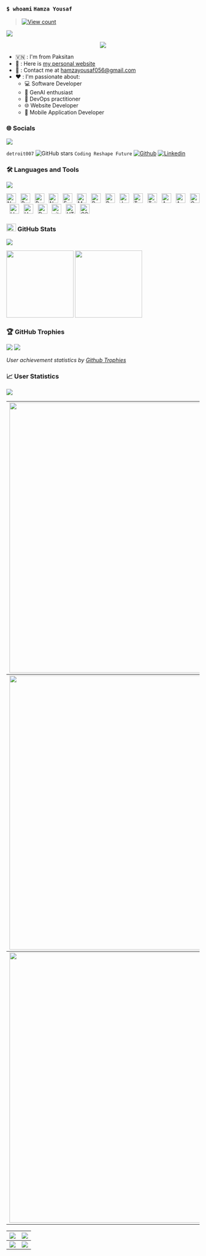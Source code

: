 ### `$ whoami` `Hamza Yousaf`

> [![View count](https://visitcount.itsvg.in/api?id=detroit007&color=6&icon=0&pretty=true)](https://visitcount.itsvg.in/api?id=detroit007)

<img src="https://user-images.githubusercontent.com/73097560/115834477-dbab4500-a447-11eb-908a-139a6edaec5c.gif">

<p align="center" color="#36BCF7FF"><img src="https://readme-typing-svg.herokuapp.com?lines=I'm+a+Full+Stack+Developer;I'm+a+System+Engineer;I'm+a+DevSecOps Engineer"></p>

- 🇻🇳 : I'm from Paksitan
- 👀 : Here is [my personal website](#)
- 📧 : Contact me at [hamzayousaf056@gmail.com](mailto:hamzayousaf056@gmail.com)
- ❤️ : I'm passionate about:
  - 💻 Software Developer
  - 🧠 GenAI enthusiast
  - 🚀 DevOps practitioner
  - 🌐 Website Developer
  - 📱 Mobile Application Developer

### 🌐 Socials
<img src="https://user-images.githubusercontent.com/73097560/115834477-dbab4500-a447-11eb-908a-139a6edaec5c.gif">

`detroit007`
![GitHub stars](https://img.shields.io/github/stars/detroit007?style=social)
`Coding Reshape Future`
[![Github](https://img.shields.io/badge/GitHub-100000?style=for-the-badge&logo=github&logoColor=white)](https://github.com/detroit007/)
[![Linkedin](https://img.shields.io/badge/LinkedIn-0077B5?style=for-the-badge&logo=linkedin&logoColor=white)](https://www.linkedin.com/in/hamza-yousaf-b41b34142)

### 🛠 Languages and Tools
<img src="https://user-images.githubusercontent.com/73097560/115834477-dbab4500-a447-11eb-908a-139a6edaec5c.gif">

<img src="https://img.shields.io/badge/Next.js-282C34?logo=next.js&logoColor=FFFFFF" title="Next.js" height="25"/> &nbsp;
<img src="https://img.shields.io/badge/ReactJS-282C34?logo=react&logoColor=61DAFB" title="ReactJS" height="25"/> &nbsp;
<img src="https://img.shields.io/badge/React%20Native-282C34?logo=react&logoColor=61DAFB" title="React Native" height="25"/> &nbsp;
<img src="https://img.shields.io/badge/Node.js-282C34?logo=node.js&logoColor=00F200" title="Node.js" height="25"/> &nbsp;
<img src="https://img.shields.io/badge/Express-282C34?logo=express&logoColor=FFFFFF" title="Express.js" height="25"/> &nbsp;
<img src="https://img.shields.io/badge/MongoDB-282C34?logo=mongodb&logoColor=47A248" title="MongoDB" height="25"/> &nbsp;
<img src="https://img.shields.io/badge/PostgreSQL-282C34?logo=postgresql&logoColor=336791" title="PostgreSQL" height="25"/> &nbsp;
<img src="https://img.shields.io/badge/Redux-282C34?logo=redux&logoColor=764ABC" title="Redux/Redux Toolkit" height="25"/> &nbsp;
<img src="https://img.shields.io/badge/JavaScript-282C34?logo=javascript&logoColor=F7DF1E" title="JavaScript" height="25"/> &nbsp;
<img src="https://img.shields.io/badge/TypeScript-282C34?logo=typescript&logoColor=3178C6" title="TypeScript" height="25"/> &nbsp;
<img src="https://img.shields.io/badge/Tailwind%20CSS-282C34?logo=tailwind-css&logoColor=38B2AC" title="TailwindCSS" 
height="25"/> &nbsp;
<img src="https://img.shields.io/badge/AWS-282C34?logo=amazon-aws&logoColor=FF9900" title="AWS" height="25"/> &nbsp;
<img src="https://img.shields.io/badge/Azure-282C34?logo=microsoft-azure&logoColor=0078D4" title="Azure" height="25"/> &nbsp;
<img src="https://img.shields.io/badge/OpenAI-282C34?logo=openai&logoColor=00A86B" title="OpenAI" height="25"/> &nbsp;
<img src="https://img.shields.io/badge/Llama3-282C34?logo=llama.ai&logoColor=00A86B" title="Llama3" height="25"/> &nbsp;
<img src="https://img.shields.io/badge/Hugging%20Face-282C34?logo=hugging-face&logoColor=00A86B" title="Hugging Face" height="25"/> &nbsp;
<img src="https://img.shields.io/badge/Docker-282C34?logo=docker&logoColor=2496ED" title="Docker" height="25"/> &nbsp;
<img src="https://img.shields.io/badge/git-282C34?logo=git&logoColor=F05032" title="git" height="25"/> &nbsp;
<img src="https://img.shields.io/badge/HTML5-282C34?logo=html5&logoColor=E34F26" title="HTML5" height="25"/> &nbsp;
<img src="https://img.shields.io/badge/CSS3-282C34?logo=css3&logoColor=1572B6" title="CSS3" height="25"/> &nbsp;

### <img src="https://media.giphy.com/media/cj87CxfRtrUifF3Ryk/giphy.gif" width="25px" height="20px"> GitHub Stats
<img src="https://user-images.githubusercontent.com/73097560/115834477-dbab4500-a447-11eb-908a-139a6edaec5c.gif">

[<img src="https://github-readme-stats.vercel.app/api?username=detroit007&show_icons=true&count_private=true&bg_color=30,e96443,904e95&title_color=fff&text_color=fff&include_all_commits=true" height="175">](https://github-readme-stats.vercel.app/api?username=detroit007)
[<img src="https://github-readme-stats.vercel.app/api/top-langs/?username=detroit007&layout=compact&bg_color=30,e96443,904e95&title_color=fff&text_color=fff" height="175">](https://github-readme-stats.vercel.app/api/top-langs/?username=detroit007)

### 🏆 GitHub Trophies
<img src="https://user-images.githubusercontent.com/73097560/115834477-dbab4500-a447-11eb-908a-139a6edaec5c.gif">

<a href="https://github-trophies.vercel.app/?username=detroit007" target="_blank">
  <img src="https://github-trophies.vercel.app/?username=detroit007&theme=radical&margin-w=4&margin-h=4">
</a>

*User achievement statistics by [Github Trophies](https://github.com/detroit007/github-trophies)*

### 📈 User Statistics
<img src="https://user-images.githubusercontent.com/73097560/115834477-dbab4500-a447-11eb-908a-139a6edaec5c.gif">

<table>
  <tbody>
    <tr>
      <td>
        <a href="https://github-readme-streak-stats.herokuapp.com/?user=detroit007">
          <img width="705" src="https://github-readme-streak-stats.herokuapp.com/?user=detroit007&bg_color=30,e96443,904e95&title_color=fff&text_color=fff&theme=radical&hide_border=true">
        </a>
      </td>
    </tr>
  </tbody>
  <tbody>
    <tr>
      <td>
        <a href="https://github-profile-summary-cards.vercel.app/api/cards/profile-details?username=detroit007">
          <img width="715" src="https://github-profile-summary-cards.vercel.app/api/cards/profile-details?username=detroit007&theme=dracula"/>
        </a>
      </td>
    </tr>
  </tbody>
  <tbody>
    <tr>
      <td>
        <a href="https://activity-graph.herokuapp.com/graph?username=detroit007">
          <img width="705" src="https://activity-graph.herokuapp.com/graph?username=detroit007&theme=dracula">
        </a>
      </td>
    </tr>
  </tbody>
</table>

<table>
  <tbody>
    <tr>
      <th>
        <a href="https://github-profile-summary-cards.vercel.app/api/cards/repos-per-language?username=detroit007">
          <img src="https://github-profile-summary-cards.vercel.app/api/cards/repos-per-language?username=detroit007&theme=dracula"/>
        </a>
      </th>
      <th>
        <a href="https://github-profile-summary-cards.vercel.app/api/cards/most-commit-language?username=detroit007&">
          <img src="https://github-profile-summary-cards.vercel.app/api/cards/most-commit-language?username=detroit007&theme=dracula"/>
        </a>
      </th>
    </tr>
  </tbody>
  <tbody>
    <tr>
      <td>
        <a href="https://github-profile-summary-cards.vercel.app/api/cards/stats?username=detroit007">
          <img src="https://github-profile-summary-cards.vercel.app/api/cards/stats?username=detroit007&theme=dracula"/>
        </a>
      </td>
      <td>
        <a href="https://github-profile-summary-cards.vercel.app/api/cards/productive-time?username=detroit007">
          <img src="https://github-profile-summary-cards.vercel.app/api/cards/productive-time?username=detroit007&theme=dracula"/>
        </a>
      </td>
    </tr>
  </tbody>
</table>
